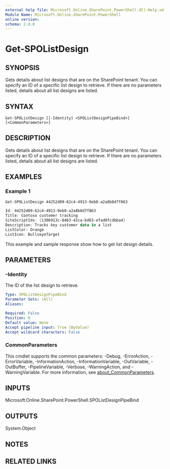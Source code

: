 ```yaml
---
external help file: Microsoft.Online.SharePoint.PowerShell.dll-Help.xml
Module Name: Microsoft.Online.SharePoint.PowerShell
online version:
schema: 2.0.0
---
```


# Get-SPOListDesign

## SYNOPSIS
Gets details about list designs that are on the SharePoint tenant. You can specify an ID of a specific list design to retrieve. If there are no parameters listed, details about all list designs are listed. 

## SYNTAX

```
Get-SPOListDesign [[-Identity] <SPOListDesignPipeBind>] [<CommonParameters>]
```

## DESCRIPTION
Gets details about list designs that are on the SharePoint tenant. You can specify an ID of a specific list design to retrieve. If there are no parameters listed, details about all list designs are listed. 

## EXAMPLES

### Example 1

```powershell
Get-SPOListDesign 44252d09-62c4-4913-9eb0-a2a8b8d7f863 

Id: 44252d09-62c4-4913-9eb0-a2a8b8d7f863  
Title: Contoso customer tracking  
SiteScriptIds: {1306913c-8463-42ca-bd63-efad0fcdbba4}  
Description: Tracks key customer data in a list 
ListColor: Orange 
ListIcon: BullseyeTarget
```

This example and sample response show how to get list design details. 

## PARAMETERS

### -Identity
The ID of the list design to retrieve. 

```yaml
Type: SPOListDesignPipeBind
Parameter Sets: (All)
Aliases:

Required: False
Position: 0
Default value: None
Accept pipeline input: True (ByValue)
Accept wildcard characters: False
```

### CommonParameters
This cmdlet supports the common parameters: -Debug, -ErrorAction, -ErrorVariable, -InformationAction, -InformationVariable, -OutVariable, -OutBuffer, -PipelineVariable, -Verbose, -WarningAction, and -WarningVariable. For more information, see [about_CommonParameters](https://go.microsoft.com/fwlink/?LinkID=113216).

## INPUTS

Microsoft.Online.SharePoint.PowerShell.SPOListDesignPipeBind

## OUTPUTS

System.Object

## NOTES

## RELATED LINKS
